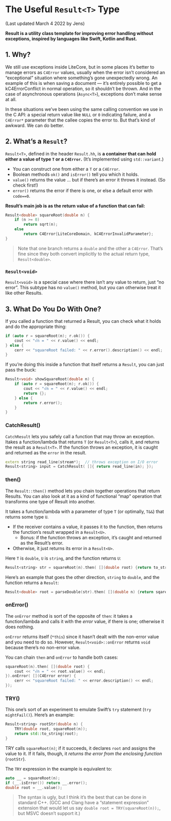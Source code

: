 #  The Useful `Result<T>` Type

(Last updated March 4 2022 by Jens)

**Result is a utility class template for improving error handling without exceptions, inspired by languages like Swift, Kotlin and Rust.**

## 1. Why?

We still use exceptions inside LiteCore, but in some places it’s better to manage errors as `C4Error` values, usually when the error isn’t considered an “exceptional” situation where something’s gone unexpectedly wrong. An example of this is when saving a document — it’s entirely possible to get a kC4ErrorConflict in normal operation, so it shouldn’t be thrown. And in the case of asynchronous operations (`Async<T>`), exceptions don’t make sense at all.

In these situations we’ve been using the same calling convention we use in the C API: a special return value like `NULL` or `0` indicating failure, and a `C4Error*` parameter that the callee copies the error to. But that’s kind of awkward. We can do better.

## 2. What’s a `Result`?

`Result<T>`, defined in the header `Result.hh`, is **a container that can hold either a value of type `T` or a `C4Error`.** (It’s implemented using `std::variant`.)

- You can construct one from either a `T` or a `C4Error`.
- Boolean methods `ok()` and `isError()` tell you which it holds.
- `value()` returns the value … but if there’s an error it throws it instead. (So check first!)
- `error()` returns the error if there is one, or else a default error with `code==0`.

**Result’s main job is as the return value of a function that can fail:**

```c++
Result<double> squareRoot(double n) {
    if (n >= 0)
        return sqrt(n);
    else
        return C4Error{LiteCoreDomain, kC4ErrorInvalidParameter};
}
```
>  Note that one branch returns a `double` and the other a `C4Error`. That’s fine since they both convert implicitly to the actual return type, `Result<double>`.
### `Result<void>`
`Result<void>` is a special case where there isn’t any value to return, just “no error”. This subtype has no `value()` method, but you can otherwise treat it like other Results.
## 3. What Do You Do With One?
If you called a function that returned a Result, you can check what it holds and do the appropriate thing:
```c++
if (auto r = squareRoot(n); r.ok()) {
    cout << "√n = " << r.value() << endl;
} else {
    cerr << "squareRoot failed: " << r.error().description() << endl;
}
```

If you’re doing this inside a function that itself returns a `Result`, you can just pass the buck:

```c++
Result<void> showSquareRoot(double n) {
    if (auto r = squareRoot(n); r.ok()) {
        cout << "√n = " << r.value() << endl;
        return {};
    } else {
        return r.error();
    }
}
```
### CatchResult()
`CatchResult` lets you safely call a function that may throw an exception. Itakes a function/lambda that returns `T` (or `Result<T>`), calls it, and returns the result as a `Result<T>`. If the function throws an exception, it is caught and returned as the `error` in the result.
```c++
extern string read_line(stream*);  // throws exception on I/O error
Result<string> input = CatchResult( []{ return read_line(in); });
```

### then()

The `Result::then()` method lets you chain together operations that return Results. You can also look at it as a kind of functional “map” operation that transforms one type of Result into another.

It takes a function/lambda with a parameter of type `T` (or optimally, `T&&`) that returns some type `U`.

- If the receiver contains a value, it passes it to the function, then returns the function’s result wrapped in a `Result<U>`.
    - Bonus: if the function throws an exception, it’s caught and returned as the Result’s error.
- Otherwise, it just returns its error in a `Result<U>`.

Here `T` is `double`, `U` is `string`, and the function returns `U`:

```c++
Result<string> str = squareRoot(n).then( [](double root) {return to_string(root);} );
```
Here’s an example that goes the other direction, `string` to `double`, and the function returns a `Result`:
```c++
Result<double> root = parseDouble(str).then( [](double n) {return sqareRoot(n);} );
```

### onError()

The `onError` method is sort of the opposite of `then`: it takes a function/lambda and calls it with the _error_ value, if there is one; otherwise it does nothing.

`onError` returns itself (`*this`) since it hasn’t dealt with the non-error value and you need to do so. However, `Result<void>::onError` returns `void` because there’s no non-error value.

You can chain `then` and `onError` to handle both cases:

```c++
squareRoot(n).then( [](double root) {
    cout << "√n = " << root.value() << endl;
}).onError( [](C4Error error) {
    cerr << "squareRoot failed: " << error.description() << endl;
});
```
### TRY()
This one’s sort of an experiment to emulate Swift’s `try` statement (`try mightFail()`). Here’s an example:
```c++
Result<string> rootStr(double n) {
	TRY(double root, squareRoot(n));
    return std::to_string(root);
}
```

TRY calls `squareRoot(n)`; if it succeeds, it declares `root` and assigns the value to it. If it fails, though, it *returns the error from the enclosing function* (`rootStr`).

The `TRY` expression in the example is equivalent to:

```c++
auto __ = squareRoot(n);
if (__.isError()) return __.error();
double root = __.value();
```

> The syntax is ugly, but I think it’s the best that can be done in standard C++. (GCC and Clang have a “statement expression” extension that would let us say `double root = TRY(squareRoot(n));`, but MSVC doesn’t support it.)